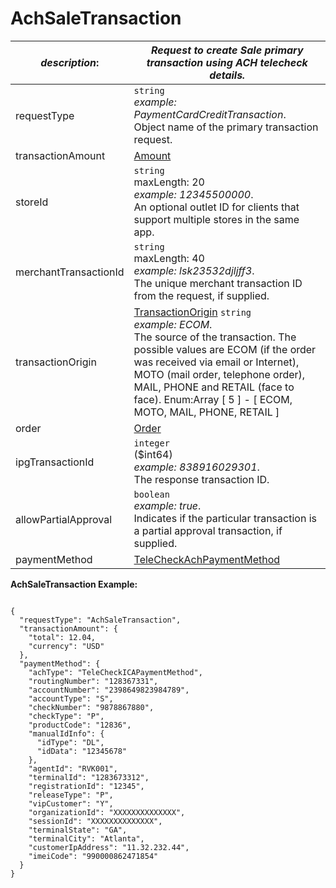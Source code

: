 
# AchSaleTransaction

| *description*:   | *Request to create Sale primary transaction using ACH telecheck details.*|
|----|----|
| requestType |    ``` string ```   <br/> *example:   PaymentCardCreditTransaction*.  <br/> Object name of the primary transaction request.|
| transactionAmount | [Amount](?path=docs/schemas-md/Amount.md)|
| storeId |    ``` string ```   <br/> maxLength: 20   <br/> *example: 12345500000*. <br/>  An optional outlet ID for clients that support multiple stores in the same app.|
| merchantTransactionId |    ``` string ```    <br/>  maxLength: 40  <br/> *example: lsk23532djljff3*.  <br/> The unique merchant transaction ID from the request, if supplied.|
| transactionOrigin |  [TransactionOrigin](?path=docs/schemas-md/TransactionOrigin.md)  ``` string ```   <br/> *example: ECOM*. <br/> The source of the transaction. The possible values are ECOM (if the order was received via email or Internet), MOTO (mail order, telephone order), MAIL, PHONE and RETAIL (face to face). Enum:Array [ 5 ] - [ ECOM, MOTO, MAIL, PHONE, RETAIL ]|
| order | [Order](?path=docs/schemas-md/Order.md)|
| ipgTransactionId |    ``` integer ```  <br/> ($int64)  <br/>  *example: 838916029301*. <br/>  The response transaction ID.|
| allowPartialApproval |    ``` boolean ```   <br/> *example: true*.  <br/> Indicates if the particular transaction is a partial approval transaction, if supplied.|
| paymentMethod | [TeleCheckAchPaymentMethod](?path=docs/schemas-md/TeleCheckAchPaymentMethod.md)|

**AchSaleTransaction Example:**

```{r}

{
  "requestType": "AchSaleTransaction",
  "transactionAmount": {
    "total": 12.04,
    "currency": "USD"
  },
  "paymentMethod": {
    "achType": "TeleCheckICAPaymentMethod",
    "routingNumber": "128367331",
    "accountNumber": "2398649823984789",
    "accountType": "S",
    "checkNumber": "9878867880",
    "checkType": "P",
    "productCode": "12836",
    "manualIdInfo": {
      "idType": "DL",
      "idData": "12345678"
    },
    "agentId": "RVK001",
    "terminalId": "1283673312",
    "registrationId": "12345",
    "releaseType": "P",
    "vipCustomer": "Y",
    "organizationId": "XXXXXXXXXXXXXX",
    "sessionId": "XXXXXXXXXXXXXX",
    "terminalState": "GA",
    "terminalCity": "Atlanta",
    "customerIpAddress": "11.32.232.44",
    "imeiCode": "990000862471854"
  }
}
``` 
